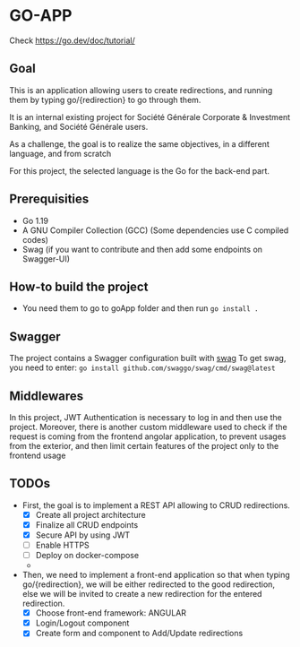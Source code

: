# GO-APP

Check https://go.dev/doc/tutorial/


## Goal

This is an application allowing users to create redirections, and running them by typing go/{redirection} to go through them.

It is an internal existing project for Société Générale Corporate & Investment Banking, and Société Générale users.

As a challenge, the goal is to realize the same objectives, in a different language, and from scratch

For this project, the selected language is the Go for the back-end part.

## Prerequisities

- Go 1.19
- A GNU Compiler Collection (GCC) (Some dependencies use C compiled codes)
- Swag (if you want to contribute and then add some endpoints on Swagger-UI)

## How-to build the project

- You need them to go to goApp folder and then run `go install .`

## Swagger

The project contains a Swagger configuration built with [swag](https://github.com/swaggo/swag)
To get swag, you need to enter: `go install github.com/swaggo/swag/cmd/swag@latest`

## Middlewares

In this project, JWT Authentication is necessary to log in and then use the project.
Moreover, there is another custom middleware used to check if the request is coming from the frontend angolar application, to prevent usages from the exterior, and then limit certain features of the project only to the frontend usage

## TODOs

- First, the goal is to implement a REST API allowing to CRUD redirections.
    - [x] Create all project architecture
    - [x] Finalize all CRUD endpoints
    - [x] Secure API by using JWT
    - [ ] Enable HTTPS
    - [ ] Deploy on docker-compose
    - 
- Then, we need to implement a front-end application so that when typing go/{redirection}, we will be either redirected to the good redirection, else we will be invited to create a new redirection for the entered redirection.
    - [x] Choose front-end framework: ANGULAR
    - [x] Login/Logout component
    - [x] Create form and component to Add/Update redirections
